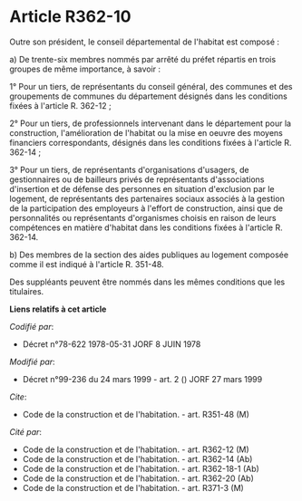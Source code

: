 # Article R362-10

Outre son président, le conseil départemental de l'habitat est composé :

a) De trente-six membres nommés par arrêté du préfet répartis en trois groupes de même importance, à savoir :

1° Pour un tiers, de représentants du conseil général, des communes et des groupements de communes du département désignés
dans les conditions fixées à l'article R. 362-12 ;

2° Pour un tiers, de professionnels intervenant dans le département pour la construction, l'amélioration de l'habitat ou la
mise en oeuvre des moyens financiers correspondants, désignés dans les conditions fixées à l'article R. 362-14 ;

3° Pour un tiers, de représentants d'organisations d'usagers, de gestionnaires ou de bailleurs privés de représentants
d'associations d'insertion et de défense des personnes en situation d'exclusion par le logement, de représentants des
partenaires sociaux associés à la gestion de la participation des employeurs à l'effort de construction, ainsi que de
personnalités ou représentants d'organismes choisis en raison de leurs compétences en matière d'habitat dans les conditions
fixées à l'article R. 362-14.

b) Des membres de la section des aides publiques au logement composée comme il est indiqué à l'article R. 351-48.

Des suppléants peuvent être nommés dans les mêmes conditions que les titulaires.

**Liens relatifs à cet article**

_Codifié par_:

  - Décret n°78-622 1978-05-31 JORF 8 JUIN 1978

_Modifié par_:

  - Décret n°99-236 du 24 mars 1999 - art. 2 () JORF 27 mars 1999

_Cite_:

  - Code de la construction et de l'habitation. - art. R351-48 (M)

_Cité par_:

  - Code de la construction et de l'habitation. - art. R362-12 (M)
  - Code de la construction et de l'habitation. - art. R362-14 (Ab)
  - Code de la construction et de l'habitation. - art. R362-18-1 (Ab)
  - Code de la construction et de l'habitation. - art. R362-20 (Ab)
  - Code de la construction et de l'habitation. - art. R371-3 (M)

